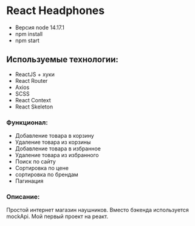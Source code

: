 # React Headphones

- Версия node 14.17.1
- npm install
- npm start

## Используемые технологии:

- ReactJS + хуки
- React Router
- Axios
- SCSS
- React Context
- React Skeleton

### Функционал:

- Добавление товара в корзину
- Удаление товара из корзины
- Добавление товара в избранное
- Удаление товара из избранного
- Поиск по сайту
- Сортировка по цене
- сортировка по брендам
- Пагинация
### Описание:

Простой интернет магазин наушников. Вместо бэкенда используется mockApi. Мой первый проект на реакт.
